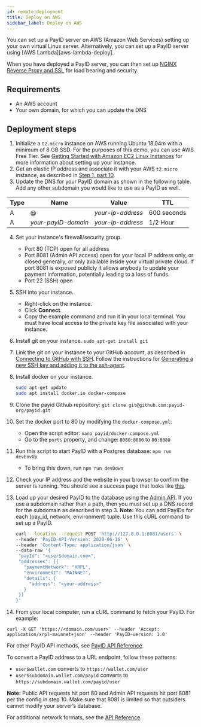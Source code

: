 ```yaml
---
id: remote-deployment
title: Deploy on AWS
sidebar_label: Deploy on AWS
---
```


You can set up a PayID server on AWS (Amazon Web Services) setting up your own virtual Linux server. Alternatively, you can set up a PayID server using [AWS Lambda][aws-lambda-deploy].

When you have deployed a PayID server, you can then set up [NGINX Reverse Proxy and SSL](nginx-ssl-deploy) for load bearing and security.

## Requirements

* An AWS account
* Your own domain, for which you can update the DNS

## Deployment steps 

1. Initialize a `t2.micro` instance on AWS running Ubuntu 18.04m with a minimum of 8 GB SSD. For the purposes of this demo, you can use AWS Free Tier.
   See [Getting Started with Amazon EC2 Linux Instances](https://docs.aws.amazon.com/AWSEC2/latest/UserGuide/EC2_GetStarted.html) for more information about setting up your instance.
2. Get an elastic IP address and associate it with your AWS `t2.micro` instance, as described in [Step 1, part 10](https://docs.aws.amazon.com/AWSEC2/latest/UserGuide/EC2_GetStarted.html#ec2-launch-instance).
3. Update the DNS for your PayID domain as shown in the following table. Add any other subdomain you would like to use as a PayID as well.

| Type | Name                | Value             | TTL         |
| ---- | ------------------- | ----------------- | ----------- |
| A    | @                   | _your-ip-address_ | 600 seconds |
| A    | _your-payID-domain_ | _your-ip-address_ | 1/2 Hour    |

4. Set your instance's firewall/security group.
   - Port 80 (TCP) open for all address
   - Port 8081 (Admin API access) open for your local IP address only, or closed generally, or only available inside your virtual private cloud. If port 8081 is exposed publicly it allows anybody to update your payment information, potentially leading to a loss of funds.
   - Port 22 (SSH) open
5. SSH into your instance.
   - Right-click on the instance.
   - Click **Connect**.
   - Copy the example command and run it in your local terminal. You must have local access to the private key file associated with your instance.
6. Install git on your instance.
   `sudo apt-get install git`
7. Link the git on your instance to your GitHub account, as described in [Connecting to GitHub with SSH](https://help.github.com/en/github/authenticating-to-github/connecting-to-github-with-ssh). Follow the instructions for [Generating a new SSH key and adding it to the ssh-agent](https://help.github.com/en/github/authenticating-to-github/generating-a-new-ssh-key-and-adding-it-to-the-ssh-agent).
8. Install docker on your instance.
   ```bash
   sudo apt-get update
   sudo apt install docker.io docker-compose
   ```
9. Clone the payid Github repository: `git clone git@github.com:payid-org/payid.git`
10. Set the docker port to 80 by modifying the `docker-compose.yml`:
    - Open the script editor: `nano payid/docker-compose.yml`
    - Go to the `ports` property, and change: `8080:8080` to `80:8080`
11. Run this script to start PayID with a Postgres database: `npm run devEnvUp`

    - To bring this down, run `npm run devDown`

12. Check your IP address and the website in your browser to confirm the server is running. You should see a success page that looks like [this](https://xpring.money/).
13. Load up your desired PayID to the database using the [Admin API](https://api.payid.org/?version=latest#7a19329b-80eb-451f-bbb8-d9656892a788). If you use a subdomain rather than a path, then you must set up a DNS record for the subdomain as described in step 3.
    **Note:** You can add PayIDs for each (pay_id, network, environment) tuple. Use this cURL command to set up a PayID.
    ```bash
    curl --location --request POST 'http://127.0.0.1:8081/users' \
    --header 'PayID-API-Version: 2020-06-16' \
    --header 'Content-Type: application/json' \
    --data-raw '{
     "payId": "<user$domain.com>",
     "addresses": [{
       "paymentNetwork": "XRPL",
       "environment": "MAINNET",
       "details": {
         "address": "<your-address>"
       }
     }]
    }'
    ```
14. From your local computer, run a cURL command to fetch your PayID. For example:

```
curl -X GET 'https://<domain.com/user>' --header 'Accept: application/xrpl-mainnet+json' --header 'PayID-version: 1.0'
```

For other PayID API methods, see [PayID API Reference](https://api.payid.org).

To convert a PayID address to a URL endpoint, follow these patterns:

- `user$wallet.com` converts to `https://wallet.com/user`
- `user$subdomain.wallet.com/payid` converts to `https://subdomain.wallet.com/payid/user`

**Note:** Public API requests hit port 80 and Admin API requests hit port 8081 per the config in step 10. Make sure that 8081 is limited so that outsiders cannot modify your server’s database.

For additional network formats, see the [API Reference](https://api.payid.org/?version=latest).
